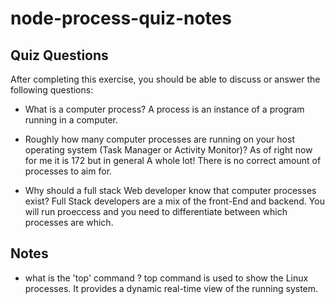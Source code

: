 # node-process-quiz-notes

## Quiz Questions

After completing this exercise, you should be able to discuss or answer the following questions:

- What is a computer process?
  A process is an instance of a program running in a computer.

- Roughly how many computer processes are running on your host operating system (Task Manager or Activity Monitor)?
  As of right now for me it is 172 but in general A whole lot! There is no correct amount of processes to aim for.

- Why should a full stack Web developer know that computer processes exist?
  Full Stack developers are a mix of the front-End and backend. You will run proeccess and you need to differentiate between which processes are which.

## Notes

- what is the 'top' command ?
  top command is used to show the Linux processes. It provides a dynamic real-time view of the running system.
